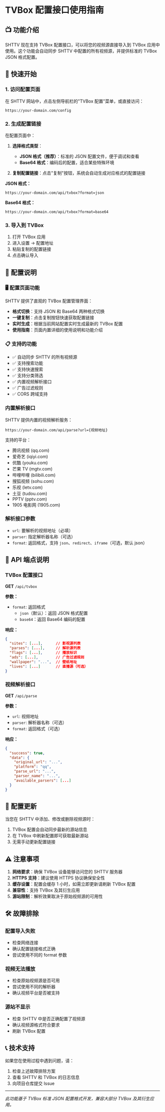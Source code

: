 # TVBox 配置接口使用指南

## 📺 功能介绍

SHTTV 现在支持 TVBox 配置接口，可以将您的视频源直接导入到 TVBox 应用中使用。这个功能会自动同步 SHTTV 中配置的所有视频源，并提供标准的 TVBox JSON 格式配置。

## 🚀 快速开始

### 1. 访问配置页面

在 SHTTV 网站中，点击左侧导航栏的"TVBox 配置"菜单，或直接访问：

```
https://your-domain.com/config
```

### 2. 生成配置链接

在配置页面中：

1. **选择格式类型**：

   - **JSON 格式（推荐）**：标准的 JSON 配置文件，便于调试和查看
   - **Base64 格式**：编码后的配置，适合某些特殊环境

2. **复制配置链接**：点击"复制"按钮，系统会自动生成对应格式的配置链接

**JSON 格式：**

```
https://your-domain.com/api/tvbox?format=json
```

**Base64 格式：**

```
https://your-domain.com/api/tvbox?format=base64
```

### 3. 导入到 TVBox

1. 打开 TVBox 应用
2. 进入设置 → 配置地址
3. 粘贴复制的配置链接
4. 点击确认导入

## 🔧 配置说明

### 🖥️ 配置页面功能

SHTTV 提供了直观的 TVBox 配置管理界面：

- **格式切换**：支持 JSON 和 Base64 两种格式切换
- **一键复制**：点击复制按钮快速获取配置链接
- **实时生成**：根据当前网站配置实时生成最新的 TVBox 配置
- **使用指南**：页面内置详细的使用说明和功能介绍

### 📋 支持的功能

- ✅ 自动同步 SHTTV 的所有视频源
- ✅ 支持搜索功能
- ✅ 支持快速搜索
- ✅ 支持分类筛选
- ✅ 内置视频解析接口
- ✅ 广告过滤规则
- ✅ CORS 跨域支持

### 内置解析接口

SHTTV 提供内置的视频解析服务：

```
https://your-domain.com/api/parse?url={视频地址}
```

支持的平台：

- 腾讯视频 (qq.com)
- 爱奇艺 (iqiyi.com)
- 优酷 (youku.com)
- 芒果 TV (mgtv.com)
- 哔哩哔哩 (bilibili.com)
- 搜狐视频 (sohu.com)
- 乐视 (letv.com)
- 土豆 (tudou.com)
- PPTV (pptv.com)
- 1905 电影网 (1905.com)

### 解析接口参数

- `url`: 要解析的视频地址（必填）
- `parser`: 指定解析器名称（可选）
- `format`: 返回格式，支持 `json`、`redirect`、`iframe`（可选，默认 json）

## 📝 API 端点说明

### TVBox 配置接口

**GET** `/api/tvbox`

**参数：**

- `format`: 返回格式
  - `json`（默认）：返回 JSON 格式配置
  - `base64`：返回 Base64 编码的配置

**响应：**

```json
{
  "sites": [...],      // 影视源列表
  "parses": [...],     // 解析源列表
  "flags": [...],      // 播放标识
  "ads": [...],        // 广告过滤规则
  "wallpaper": "...",  // 壁纸地址
  "lives": [...]       // 直播源（可选）
}
```

### 视频解析接口

**GET** `/api/parse`

**参数：**

- `url`: 视频地址
- `parser`: 解析器名称（可选）
- `format`: 返回格式（可选）

**响应：**

```json
{
  "success": true,
  "data": {
    "original_url": "...",
    "platform": "qq",
    "parse_url": "...",
    "parser_name": "...",
    "available_parsers": [...]
  }
}
```

## 🔄 配置更新

当您在 SHTTV 中添加、修改或删除视频源时：

1. TVBox 配置会自动同步最新的源站信息
2. 在 TVBox 中刷新配置即可获取最新源站
3. 无需手动更新配置链接

## ⚠️ 注意事项

1. **网络要求**：确保 TVBox 设备能够访问您的 SHTTV 服务器
2. **HTTPS 支持**：建议使用 HTTPS 协议确保安全性
3. **缓存设置**：配置会缓存 1 小时，如需立即更新请刷新 TVBox 配置
4. **兼容性**：支持 TVBox 及其衍生应用
5. **源站限制**：解析效果取决于原始视频源的可用性

## 🛠️ 故障排除

### 配置导入失败

- 检查网络连接
- 确认配置链接格式正确
- 尝试使用不同的 format 参数

### 视频无法播放

- 检查原始视频源是否可用
- 尝试使用不同的解析器
- 确认视频平台是否被支持

### 源站不显示

- 检查 SHTTV 中是否正确配置了视频源
- 确认视频源格式符合要求
- 刷新 TVBox 配置

## 📞 技术支持

如果您在使用过程中遇到问题，请：

1. 检查上述故障排除方案
2. 查看 SHTTV 和 TVBox 的日志信息
3. 向项目仓库提交 Issue

---

_此功能基于 TVBox 标准 JSON 配置格式开发，兼容大部分 TVBox 及其衍生应用。_

